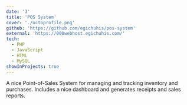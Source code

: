 ```yaml
---
date: '3'
title: 'POS System'
cover: './octoprofile.png'
github: 'https://github.com/egichuhis/pos-system'
external: 'https://000webhost.egichuhis.com/'
tech:
  - PHP
  - JavaScript
  - HTML
  - MySQL
showInProjects: true
---
```


A nice Point-of-Sales System for managing and tracking inventory and purchases. Includes a nice dashboard and generates receipts and sales reports.
